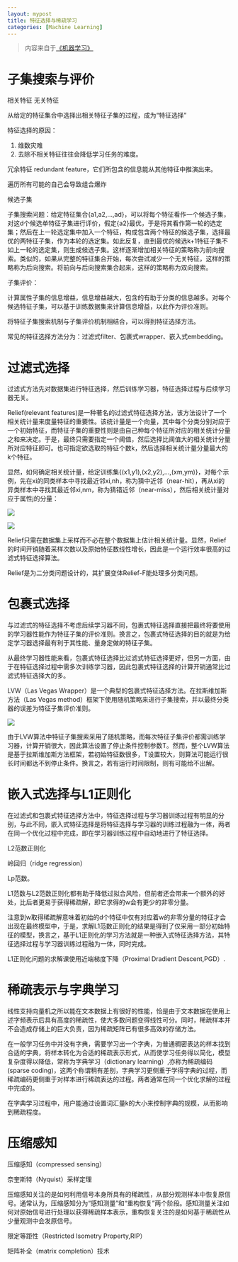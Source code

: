```yaml
---
layout: mypost
title: 特征选择与稀疏学习
categories: [Machine Learning]
---
```


> 内容来自于[《机器学习》](https://book.douban.com/subject/26708119/)

# 子集搜索与评价

相关特征 无关特征

从给定的特征集合中选择出相关特征子集的过程，成为“特征选择”

特征选择的原因：

1. 维数灾难
2. 去除不相关特征往往会降低学习任务的难度。

冗余特征 redundant feature，它们所包含的信息能从其他特征中推演出来。

遍历所有可能的自己会导致组合爆炸

候选子集

子集搜索问题：给定特征集合{a1,a2,...,ad}，可以将每个特征看作一个候选子集，对这d个候选单特征子集进行评价，假定{a2}最优，于是将其看作第一轮的选定集；然后在上一轮选定集中加入一个特征，构成包含两个特征的候选子集，选择最优的两特征子集，作为本轮的选定集。如此反复，直到最优的候选k+1特征子集不如上一轮的选定集，则生成候选子集。这样逐渐增加相关特征的策略称为前向搜索。类似的，如果从完整的特征集合开始，每次尝试减少一个无关特征，这样的策略称为后向搜索。将前向与后向搜索集合起来，这样的策略称为双向搜索。

子集评价：

计算属性子集的信息增益，信息增益越大，包含的有助于分类的信息越多。对每个候选特征子集，可以基于训练数据集来计算信息增益，以此作为评价准则。

将特征子集搜索机制与子集评价机制相结合，可以得到特征选择方法。

常见的特征选择方法分为：过滤式filter、包裹式wrapper、嵌入式embedding。

# 过滤式选择

过滤式方法先对数据集进行特征选择，然后训练学习器，特征选择过程与后续学习器无关。

Relief(relevant features)是一种著名的过滤式特征选择方法，该方法设计了一个相关统计量来度量特征的重要性。该统计量是一个向量，其中每个分类分别对应于一个初始特征，而特征子集的重要性则是由自己种每个特征所对应的相关统计分量之和来决定。于是，最终只需要指定一个阈值，然后选择比阈值大的相关统计分量所对应特征即可。也可指定欲选取的特征个数k，然后选择相关统计量分量最大的k个特征。

显然，如何确定相关统计量，给定训练集{(x1,y1),(x2,y2),...,(xm,ym)}，对每个示例，先在xi的同类样本中寻找最近邻xi,nh，称为猜中近邻（near-hit），再从xi的异类样本中寻找其最近邻xi,nm，称为猜错近邻（near-miss），然后相关统计量对应于属性j的分量：

![](1.png)

![](2.png)

Relief只需在数据集上采样而不必在整个数据集上估计相关统计量。显然，Relief的时间开销随着采样次数以及原始特征数线性增长，因此是一个运行效率很高的过滤式特征选择算法。

Relief是为二分类问题设计的，其扩展变体Relief-F能处理多分类问题。

# 包裹式选择

与过滤式的特征选择不考虑后续学习器不同，包裹式特征选择直接把最终将要使用的学习器性能作为特征子集的评价准则。换言之，包裹式特征选择的目的就是为给定学习器选择最有利于其性能、量身定做的特征子集。

从最终学习器性能来看，包裹式特征选择比过滤式特征选择更好，但另一方面，由于在特征选择过程中需多次训练学习器，因此包裹式特征选择的计算开销通常比过滤式特征选择大的多。


LVW（Las Vegas Wrapper）是一个典型的包裹式特征选择方法。在拉斯维加斯方法（Las Vegas method）框架下使用随机策略来进行子集搜索，并以最终分类器的误差为特征子集评价准则。

![](3.png)

由于LVW算法中特征子集搜索采用了随机策略，而每次特征子集评价都需训练学习器，计算开销很大，因此算法设置了停止条件控制参数T。然而，整个LVW算法是基于拉斯维加斯方法框架，若初始特征数很多，T设置较大，则算法可能运行很长时间都达不到停止条件。换言之，若有运行时间限制，则有可能给不出解。

# 嵌入式选择与L1正则化

在过滤式和包裹式特征选择方法中，特征选择过程与学习器训练过程有明显的分别，与此不同，嵌入式特征选择是将特征选择与学习器的训练过程融为一体，两者在同一个优化过程中完成，即在学习器训练过程中自动地进行了特征选择。

L2范数正则化 

岭回归（ridge regression）

Lp范数。

L1范数与L2范数正则化都有助于降低过拟合风险，但前者还会带来一个额外的好处，比后者更易于获得稀疏解，即它求得的w会有更少的非零分量。

注意到w取得稀疏解意味着初始的d个特征中仅有对应着w的非零分量的特征才会出现在最终模型中，于是，求解L1范数正则化的结果是得到了仅采用一部分初始特征的模型，换言之，基于L1正则化的学习方法就是一种嵌入式特征选择方法，其特征选择过程与学习器训练过程融为一体，同时完成。

L1正则化问题的求解课使用近端梯度下降（Proximal Dradient Descent,PGD）.

# 稀疏表示与字典学习

线性支持向量机之所以能在文本数据上有很好的性能，恰是由于文本数据在使用上述字频表示后具有高度的稀疏性，使大多数问题变得线性可分。同时，稀疏样本并不会造成存储上的巨大负责，因为稀疏矩阵已有很多高效的存储方法。

在一般学习任务中并没有字典，需要学习出一个字典，为普通稠密表达的样本找到合适的字典，将样本转化为合适的稀疏表示形式，从而使学习任务得以简化，模型复杂度得以降低，常称为字典学习（dictionary learning）,亦称为稀疏编码(sparse coding)，这两个称谓稍有差别，字典学习更侧重于学得字典的过程，而稀疏编码更侧重于对样本进行稀疏表达的过程。两者通常在同一个优化求解的过程中完成的。

在字典学习过程中，用户能通过设置词汇量k的大小来控制字典的规模，从而影响到稀疏程度。

# 压缩感知

压缩感知（compressed sensing）

奈奎斯特（Nyquist）采样定理

压缩感知关注的是如何利用信号本身所具有的稀疏性，从部分观测样本中恢复原信号。通常认为，压缩感知分为“感知测量”和“重构恢复”两个阶段。感知测量关注如何对原始信号进行处理以获得稀疏样本表示，重构恢复关注的是如何基于稀疏性从少量观测中会发原信号。

限定等距性（Restricted Isometry Property,RIP）

矩阵补全（matrix completion）技术






















